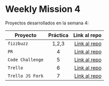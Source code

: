 # Weekly Mission 4

Proyectos desarrollados en la semana 4:

| Proyecto | Práctica | Link al repo |
| ------------- |:-------------:| -----:|
|`fizzbuzz`|1,2,3|[Link al repo](https://github.com/joslo2345/misionjs_semana4_refactoring)|
|`PR`|4|[Link al repo](https://github.com/joslo2345/fizzbuzz)|
|`Code Challenge`|5|[Link al repo](https://github.com/joslo2345/misionjs_semana4_CodeChallenge)|
|`Trello`|6|[Link al repo](https://github.com/joslo2345/misionjs_semana4_trellojs)|
|`Trello JS Fork`|7|[Link al repo](https://github.com/joslo2345/trello)|